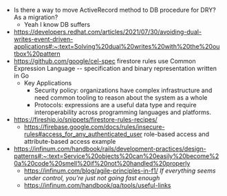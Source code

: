 - Is there a way to move ActiveRecord method to DB procedure for DRY? As a migration?
	- Yeah I know DB suffers
- https://developers.redhat.com/articles/2021/07/30/avoiding-dual-writes-event-driven-applications#:~:text=Solving%20dual%20writes%20with%20the%20outbox%20pattern
- https://github.com/google/cel-spec firestore rules use Common Expression Language -- specification and binary representation written in Go
	- Key Applications
		- Security policy: organizations have complex infrastructure and need common tooling to reason about the system as a whole
		- Protocols: expressions are a useful data type and require interoperability across programming languages and platforms.
- https://fireship.io/snippets/firestore-rules-recipes/
	- https://firebase.google.com/docs/rules/insecure-rules#access_for_any_authenticated_user role-based access and attribute-based access example
- https://infinum.com/handbook/rails/development-practices/design-patterns#:~:text=Service%20objects%20can%20easily%20become%20a%20code%20smell%20if%20not%20handled%20properly
	- https://infinum.com/blog/agile-principles-in-f1/  _If everything seems under control, you’re just not going fast enough_
	- https://infinum.com/handbook/qa/tools/useful-links 